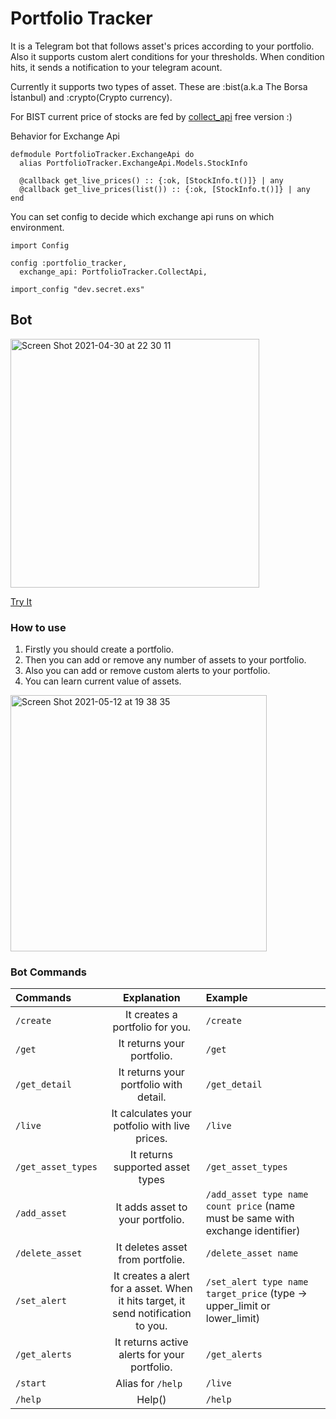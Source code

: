 # Portfolio Tracker

It is a Telegram bot that follows asset's prices according to your portfolio.
Also it supports custom alert conditions for your thresholds. When condition hits, it sends a notification to your telegram acount.

Currently it supports two types of asset. These are :bist(a.k.a The Borsa İstanbul) and :crypto(Crypto currency).

For BIST current price of stocks are fed by [collect_api](https://collectapi.com/tr/api/economy/altin-doviz-ve-borsa-api) free version :)

Behavior for Exchange Api
```
defmodule PortfolioTracker.ExchangeApi do
  alias PortfolioTracker.ExchangeApi.Models.StockInfo

  @callback get_live_prices() :: {:ok, [StockInfo.t()]} | any
  @callback get_live_prices(list()) :: {:ok, [StockInfo.t()]} | any
end
```
You can set config to decide which exchange api runs on which environment.
```
import Config

config :portfolio_tracker,
  exchange_api: PortfolioTracker.CollectApi,

import_config "dev.secret.exs"

```


## Bot
[<img width="398" alt="Screen Shot 2021-04-30 at 22 30 11" src="https://user-images.githubusercontent.com/13722649/116748942-daaa8280-aa08-11eb-8502-43f1bda81e2d.png">](https://t.me/foter_portfolio_tracker_bot)

[Try It](https://t.me/foter_portfolio_tracker_bot)


### How to use
1. Firstly you should create a portfolio.
2. Then you can add or remove any number of assets to your portfolio.
3. Also you can add or remove custom alerts to your portfolio.
4. You can learn current value of assets.

<img width="410" alt="Screen Shot 2021-05-12 at 19 38 35" src="https://user-images.githubusercontent.com/13722649/118012635-f0e60600-b359-11eb-969c-c0209764e21a.png">


### Bot Commands

| Commands          | Explanation                                                                      | Example        |
|:----------------  |:-------------------------------------------------------------------------------: | :--------------|
| `/create`         | It creates a portfolio for you.                                                  | `/create`      |
| `/get`            | It returns your portfolio.                                                       | `/get`         |
| `/get_detail`     | It returns your portfolio with detail.                                           | `/get_detail`  |
| `/live`           | It calculates your potfolio with live  prices.                                   | `/live`        |
| `/get_asset_types`| It returns supported asset types                                                 | `/get_asset_types`  |
| `/add_asset`      | It adds asset to your portfolio.                                                 | `/add_asset type name count price` (name must be same with exchange identifier)  |
| `/delete_asset`  | It deletes asset from portfolie.                                                 | `/delete_asset name`        |
| `/set_alert`     | It creates a alert for a asset. When it hits target, it send notification to you.| `/set_alert type name target_price`  (type -> upper_limit or lower_limit)           |
| `/get_alerts`     | It returns active alerts for your portfolio.                                     | `/get_alerts`  |
| `/start`          | Alias for `/help `                                                               | `/live`        |
| `/help`           | Help()                                                                           | `/help`        |

